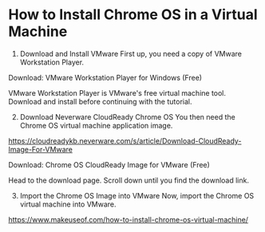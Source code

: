 # How to Install Chrome OS in a Virtual Machine

1. Download and Install VMware
First up, you need a copy of VMware Workstation Player.

Download: VMware Workstation Player for Windows (Free)

VMware Workstation Player is VMware's free virtual machine tool. Download and install before continuing with the tutorial.

2. Download Neverware CloudReady Chrome OS
You then need the Chrome OS virtual machine application image.

https://cloudreadykb.neverware.com/s/article/Download-CloudReady-Image-For-VMware

Download: Chrome OS CloudReady Image for VMware (Free)

Head to the download page. Scroll down until you find the download link.

3. Import the Chrome OS Image into VMware
Now, import the Chrome OS virtual machine into VMware.




https://www.makeuseof.com/how-to-install-chrome-os-virtual-machine/